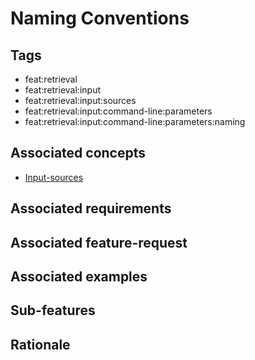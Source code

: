 # Naming Conventions

## Tags

- feat:retrieval
- feat:retrieval:input
- feat:retrieval:input:sources
- feat:retrieval:input:command-line:parameters
- feat:retrieval:input:command-line:parameters:naming

## Associated concepts

- [Input-sources](../../../../../../../../concepts/input/sources.md)

## Associated requirements

## Associated feature-request

## Associated examples

## Sub-features

## Rationale